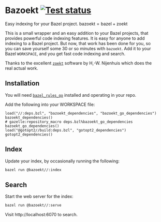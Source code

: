# Bazoekt [![Test status](https://github.com/filmil/bazoekt/workflows/Test/badge.svg)](https://github.com/filmil/bazoekt/workflows/Test/badge.svg)

Easy indexing for your Bazel project. $\text{bazoekt} = \text{bazel} + \text{zoekt}$

This is a small wrapper and an easy addition to your Bazel projects, that provides powerful code indexing features. It is easy for anyone to add indexing to a Bazel project. But now, that work has been done for you, so you can save yourself some 30 or so minutes with `bazoekt`. Add it to your Bazel `WORKSPACE`, and you  get fast code indexing and search.

Thanks to the excellent [`zoekt`][zo] software by H,-W. Nijenhuis which does the real actual work.


[zo]: https://github.com/google/zoekt

## Installation

You will need [`bazel_rules_go`][brg] installed and operating in your repo.

[brg]: https://github.com/bazelbuild/rules_go?tab=readme-ov-file#setup

Add the following into your WORKSPACE file:

```
load("//:deps.bzl", "bazoekt_dependencies", "bazoekt_go_dependencies")
bazoekt_dependencies()
# gazelle:repository_macro deps.bzl%bazoekt_go_dependencies
bazoekt_go_dependencies()
load("@gotopt2//build:deps.bzl", "gotopt2_dependencies")
gotopt2_dependencies()
```

## Index

Update your index, by occasionally running the following:

```bash
bazel run @bazoekt//:index
```

## Search

Start the web server for the index:

```bash
bazel run @bazoekt//:serve
```

Visit http://localhost:6070 to search.
